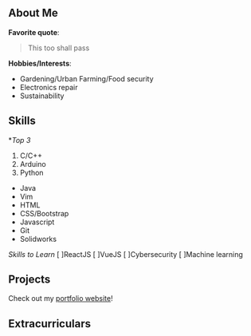 ## About Me

**Favorite quote**: 
>This too shall pass

**Hobbies/Interests**:
  * Gardening/Urban Farming/Food security
  * Electronics repair
  * Sustainability


## Skills

**Top 3*
1. C/C++	
2. Arduino
3. Python

* Java
* Vim
* HTML
* CSS/Bootstrap
* Javascript
* Git
* Solidworks

*Skills to Learn*
[ ]ReactJS
[ ]VueJS
[ ]Cybersecurity
[ ]Machine learning


## Projects
Check out my [portfolio website](https://lizard-lightning-slayer.glitch.me/FinalProject/)!


## Extracurriculars


